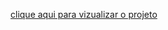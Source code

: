 <a href="https://kallebdias.github.io/relogio/arquivos/index.html">clique aqui para vizualizar o projeto</a>
